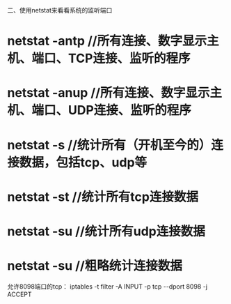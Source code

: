 二、使用netstat来看看系统的监听端口
 
# netstat -antp       //所有连接、数字显示主机、端口、TCP连接、监听的程序
# netstat -anup       //所有连接、数字显示主机、端口、UDP连接、监听的程序
# netstat -s          //统计所有（开机至今的）连接数据，包括tcp、udp等
# netstat -st         //统计所有tcp连接数据
# netstat -su         //统计所有udp连接数据
# netstat -su         //粗略统计连接数据


允许8098端口的tcp：
iptables -t filter -A INPUT -p tcp --dport 8098 -j ACCEPT